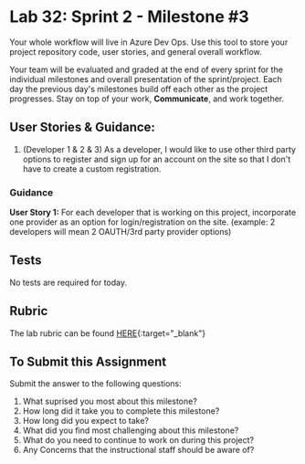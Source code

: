 # Lab 32: Sprint 2 - Milestone #3

Your whole workflow will live in Azure Dev Ops. Use this tool to store your project repository code, user stories, and general overall workflow. 

Your team will be evaluated and graded at the end of every sprint for the individual milestones and overall presentation of the sprint/project. Each day the previous day's milestones build off each other as the project progresses. Stay on top of your work, **Communicate**, and work together.

## User Stories & Guidance:

1. (Developer 1 & 2 & 3) As a developer, I would like to use other third party options to register and sign up for an account on the site so that I don't have to create a custom registration.

### Guidance

**User Story 1:** For each developer that is working on this project, incorporate one provider as an option for login/registration on the site. (example: 2 developers will mean 2 OAUTH/3rd party provider options)


## Tests

No tests are required for today. 


## Rubric

The lab rubric can be found [HERE](../Resources/rubric){:target="_blank"} 


## To Submit this Assignment

Submit the answer to the following questions:
1. What suprised you most about this milestone?
1. How long did it take you to complete this milestone?
1. How long did you expect to take?
1. What did you find most challenging about this milestone?
1. What do you need to continue to work on during this project?
1. Any Concerns that the instructional staff should be aware of?
